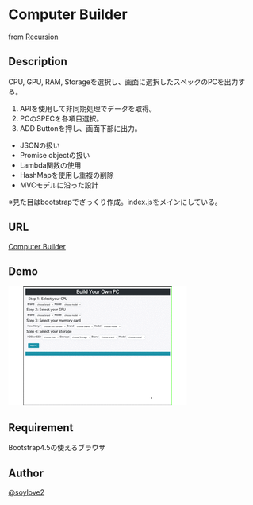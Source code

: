 # Computer Builder
from [Recursion](https://recursionist.io/)

## Description
CPU, GPU, RAM, Storageを選択し、画面に選択したスペックのPCを出力する。

1. APIを使用して非同期処理でデータを取得。
2. PCのSPECを各項目選択。
3. ADD Buttonを押し、画面下部に出力。

- JSONの扱い
- Promise objectの扱い
- Lambda関数の使用
- HashMapを使用し重複の削除
- MVCモデルに沿った設計

※見た目はbootstrapでざっくり作成。index.jsをメインにしている。

## URL
[Computer Builder](https://soysan.github.io/Computer-Builder/) 

## Demo
![demo](demo.gif)

## Requirement
Bootstrap4.5の使えるブラウザ

## Author
[@soylove2](https://twitter.com/soylove2)
